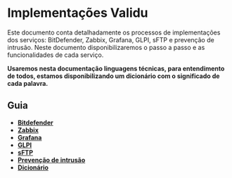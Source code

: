 # Implementações Validu

<p>Este documento conta detalhadamente os processos de implementações dos serviços: BitDefender, Zabbix, Grafana, GLPI, sFTP e prevenção de intrusão. Neste documento disponibilizaremos o passo a passo e as funcionalidades de cada serviço.</p>

<strong>Usaremos nesta documentação linguagens técnicas, para entendimento de todos, estamos disponibilizando um dicionário com o significado de cada palavra.


## Guia
- [Bitdefender](/Guia/Bitdefender.md)
- [Zabbix](/Guia/Zabbix.md)
- [Grafana]()
- [GLPI](Guia/GLPI.md)
- [sFTP](Guia/sFTP.md)
- [Prevenção de intrusão]()
- [Dicionário]()